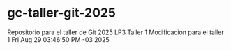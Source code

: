 # gc-taller-git-2025
Repositorio para el taller de Git 2025 LP3 Taller 1
Modificacion para el taller 1
Fri Aug 29 03:46:50 PM -03 2025
